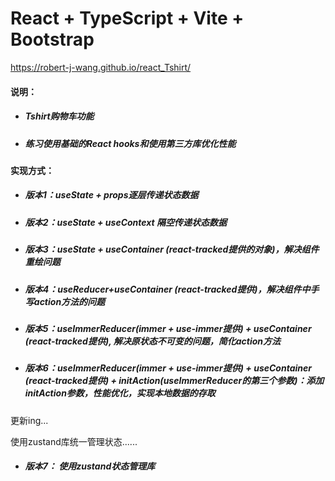 # React + TypeScript + Vite + Bootstrap

https://robert-j-wang.github.io/react_Tshirt/

#### 说明：

- ##### Tshirt购物车功能

- ##### 练习使用基础的React hooks和使用第三方库优化性能

#### 实现方式：

- ##### 版本1：useState + props逐层传递状态数据

- ##### 版本2：useState + useContext 隔空传递状态数据

- ##### 版本3：useState + useContainer (*react-tracked*提供的对象)，解决组件重绘问题

- ##### 版本4：useReducer+useContainer (*react-tracked*提供)，解决组件中手写action方法的问题

- ##### 版本5：useImmerReducer(immer + use-immer提供) + useContainer (*react-tracked*提供), 解决原状态不可变的问题，简化action方法

- ##### 版本6：useImmerReducer(immer + use-immer提供) + useContainer (*react-tracked*提供) + initAction(useImmerReducer的第三个参数)：添加initAction参数，性能优化，实现本地数据的存取



更新ing...

使用zustand库统一管理状态......

+ ##### 版本7： 使用zustand状态管理库
